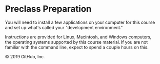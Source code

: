 <h1>Preclass Preparation</h1>

You will need to install a few applications on your computer for this course and set up what's called your "development environment."

Instructions are provided for Linux, Macintosh, and Windows computers, the operating systems supported by this course material. If you are not familiar with the command line, expect to spend a couple hours on this.

© 2019 GitHub, Inc.
